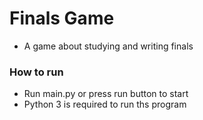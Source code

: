 # Finals Game
- A game about studying and writing finals

### How to run
- Run main.py or press run button to start
- Python 3 is required to run ths program

